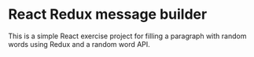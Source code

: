 # React Redux message builder

This is a simple React exercise project for filling a paragraph with random words using Redux and a random word API.
